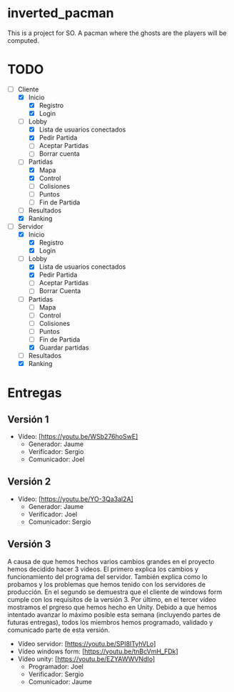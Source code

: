 # inverted_pacman

This is a project for SO. A pacman where the ghosts are the players will be computed.

# TODO

- [ ] Cliente
  - [x] Inicio
    - [x] Registro
    - [x] Login
  - [ ] Lobby
    - [x] Lista de usuarios conectados
    - [x] Pedir Partida
    - [ ] Aceptar Partidas
    - [ ] Borrar cuenta
  - [ ] Partidas
    - [x] Mapa
    - [x] Control
    - [ ] Colisiones
    - [ ] Puntos
    - [ ] Fin de Partida
  - [ ] Resultados
  - [x] Ranking
- [ ] Servidor
  - [x] Inicio
    - [x] Registro
    - [x] Login
  - [ ] Lobby
    - [x] Lista de usuarios conectados
    - [x] Pedir Partida
    - [ ] Aceptar Partidas
    - [ ] Borrar Cuenta
  - [ ] Partidas
    - [ ] Mapa
    - [ ] Control
    - [ ] Colisiones
    - [ ] Puntos
    - [ ] Fin de Partida
    - [x] Guardar partidas
  - [ ] Resultados
  - [x] Ranking

# Entregas

## Versión 1

- Vídeo: [https://youtu.be/WSb276hoSwE]
  - Generador: Jaume
  - Verificador: Sergio
  - Comunicador: Joel

## Versión 2

- Vídeo: [https://youtu.be/YO-3Qa3al2A]
  - Generador: Jaume
  - Verificador: Joel
  - Comunicador: Sergio

## Versión 3

A causa de que hemos hechos varios cambios grandes en el proyecto hemos decidido hacer 3 videos. El primero explica los cambios y funcionamiento del programa del servidor. También explica como lo probamos y los problemas que hemos tenido con los servidores de producción. En el segundo se demuestra que el cliente de windows form cumple con los requisitos de la versión 3. Por último, en el tercer vídeo mostramos el prgreso que hemos hecho en Unity. Debido a que hemos intentado avanzar lo máximo posible esta semana (incluyendo partes de futuras entregas), todos los miembros hemos programado, validado y comunicado parte de esta versión.

- Vídeo servidor: [https://youtu.be/SPI8ITyhVLo]
- Vídeo windows form: [https://youtu.be/tnBcVmH_FDk]
- Vídeo unity: [https://youtu.be/EZYAWWVNdIo]
  - Programador: Joel
  - Verificador: Sergio
  - Comunicador: Jaume
